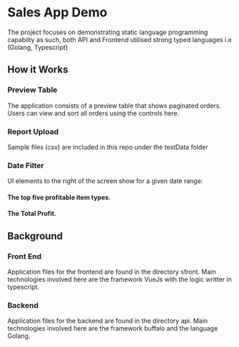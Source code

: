 # Sales App Demo
The project focuses on demonstrating static language programming capabilty as such, both API and Frontend utilised strong typed languages i.e (Golang, Typescript)

## How it Works 

### Preview Table
The application consists of a preview table that shows paginated orders.
Users can view and sort all orders using the controls here.

### Report Upload
Sample files (csv) are included in this repo under the testData folder

### Date Filter

UI elements to the right of the screen show for a given date range:
#### The top five profitable item types.
#### The Total Profit.

## Background
### Front End
Application files for the frontend are found in the directory sfront.
Main technologies involved here are the framework VueJs with the logic writter in typescript.

### Backend
Application files for the backend are found in the directory api.
Main technologies involved here are the framework buffalo and the language Golang.
